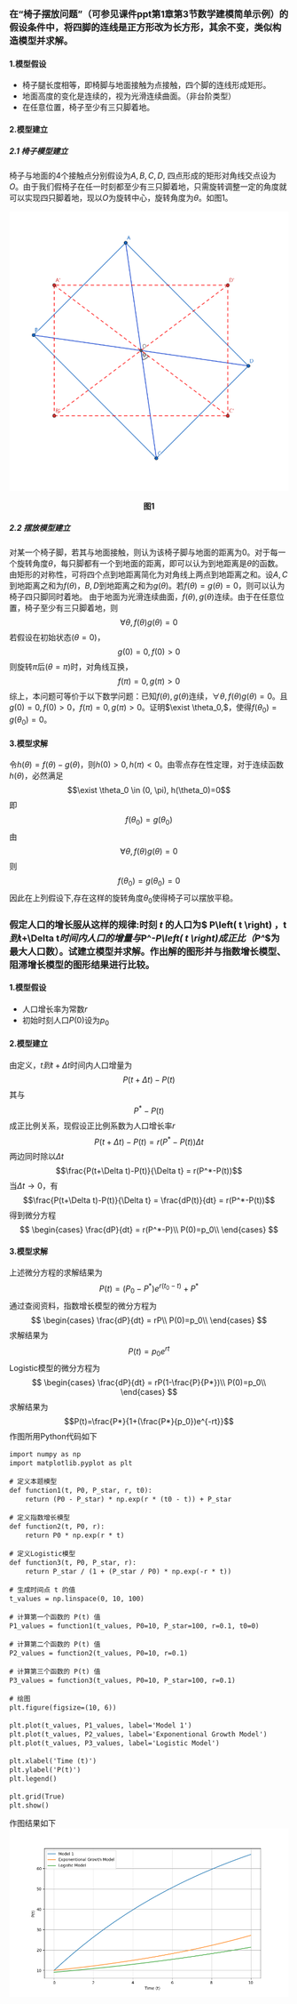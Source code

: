 ### 在“椅子摆放问题”（可参见课件ppt第1章第3节数学建模简单示例）的假设条件中，将四脚的连线是正方形改为长方形，其余不变，类似构造模型并求解。
#### 1.模型假设
- 椅子腿长度相等，即椅脚与地面接触为点接触，四个脚的连线形成矩形。
- 地面高度的变化是连续的，视为光滑连续曲面。（非台阶类型）
- 在任意位置，椅子至少有三只脚着地。
#### 2.模型建立
##### 2.1 椅子模型建立
椅子与地面的4个接触点分别假设为$A, B, C, D$, 四点形成的矩形对角线交点设为$O$。由于我们假椅子在任一时刻都至少有三只脚着地，只需旋转调整一定的角度就可以实现四只脚着地，现以$O$为旋转中心，旋转角度为$\theta$。如图1。

![images/chair.png](images/ch1/chair.png "图1")
**<center>图1 </center>**

##### 2.2 摆放模型建立
对某一个椅子脚，若其与地面接触，则认为该椅子脚与地面的距离为0。对于每一个旋转角度$\theta$，每只脚都有一个到地面的距离，即可以认为到地距离是$\theta$的函数。由矩形的对称性，可将四个点到地距离简化为对角线上两点到地距离之和。设$A,C$到地距离之和为$f(\theta)$，$B,D$到地距离之和为$g(\theta)$。若$f(\theta)=g(\theta)=0$，则可以认为椅子四只脚同时着地。
由于地面为光滑连续曲面，$f(\theta),g(\theta)$连续。由于在任意位置，椅子至少有三只脚着地，则
$$\forall \theta, f(\theta)g(\theta)=0$$
若假设在初始状态$(\theta=0)$，
$$g(0)=0, f(0)>0$$
则旋转$\pi$后$(\theta=\pi)$时，对角线互换，
$$f(\pi)=0, g(\pi)>0$$
综上，本问题可等价于以下数学问题：已知$f(\theta),g(\theta)$连续，$\forall \theta, f(\theta)g(\theta)=0$。且$g(0)=0, f(0)>0$，$f(\pi)=0, g(\pi)>0$。证明$\exist \theta_0,$，使得$f(\theta_0)=g(\theta_0)=0$。
#### 3.模型求解
令$h(\theta)=f(\theta)-g(\theta)$，则$h(0)>0, h(\pi)<0$。由零点存在性定理，对于连续函数$h(\theta)$，必然满足
$$\exist \theta_0 \in (0, \pi), h(\theta_0)=0$$
即
$$f(\theta_0)=g(\theta_0)$$
由
$$\forall \theta, f(\theta)g(\theta)=0$$
则
$$f(\theta_0)=g(\theta_0)=0$$
因此在上列假设下,存在这样的旋转角度$\theta_0$使得椅子可以摆放平稳。
### 假定人口的增长服从这样的规律:时刻 $t$ 的人口为$ P\left( t \right) $，$t$到$t+\Delta t$时间内人口的增量与$P^*-P\left( t \right)$成正比（$P^*$为最大人口数）。试建立模型并求解。作出解的图形并与指数增长模型、阻滞增长模型的图形结果进行比较。
#### 1.模型假设
- 人口增长率为常数$r$
- 初始时刻人口$P(0)$设为$p_0$
#### 2.模型建立
由定义，$t到t+\Delta t$时间内人口增量为
$$P(t+\Delta t)-P(t)$$
其与
$$P^*-P(t)$$
成正比例关系，现假设正比例系数为人口增长率$r$
$$P(t+\Delta t)-P(t) = r(P^*-P(t))\Delta t$$
两边同时除以$\Delta t$
$$\frac{P(t+\Delta t)-P(t)}{\Delta t}  = r(P^*-P(t))$$
当$\Delta t\rightarrow 0$，有
$$\frac{P(t+\Delta t)-P(t)}{\Delta t} = \frac{dP(t)}{dt} = r(P^*-P(t))$$
得到微分方程
$$
\begin{cases}
	\frac{dP}{dt} = r(P^*-P)\\
	P(0)=p_0\\
\end{cases}
$$
#### 3.模型求解
上述微分方程的求解结果为
$$P(t)=(P_0-P^*)e^{r(t_0-t)} + P^*$$
通过查阅资料，指数增长模型的微分方程为
$$
\begin{cases}
	\frac{dP}{dt} = rP\\
	P(0)=p_0\\
\end{cases}
$$
求解结果为
$$P(t)=p_0 e^{rt}$$
Logistic模型的微分方程为
$$
\begin{cases}
	\frac{dP}{dt} = rP(1-\frac{P}{P*})\\
	P(0)=p_0\\
\end{cases}
$$
求解结果为
$$P(t)=\frac{P*}{1+(\frac{P*}{p_0})e^{-rt}}$$
作图所用Python代码如下

```
import numpy as np
import matplotlib.pyplot as plt

# 定义本题模型
def function1(t, P0, P_star, r, t0):
    return (P0 - P_star) * np.exp(r * (t0 - t)) + P_star

# 定义指数增长模型
def function2(t, P0, r):
    return P0 * np.exp(r * t)

# 定义Logistic模型
def function3(t, P0, P_star, r):
    return P_star / (1 + (P_star / P0) * np.exp(-r * t))

# 生成时间点 t 的值
t_values = np.linspace(0, 10, 100)

# 计算第一个函数的 P(t) 值
P1_values = function1(t_values, P0=10, P_star=100, r=0.1, t0=0)

# 计算第二个函数的 P(t) 值
P2_values = function2(t_values, P0=10, r=0.1)

# 计算第三个函数的 P(t) 值
P3_values = function3(t_values, P0=10, P_star=100, r=0.1)

# 绘图
plt.figure(figsize=(10, 6))

plt.plot(t_values, P1_values, label='Model 1')
plt.plot(t_values, P2_values, label='Exponentional Growth Model')
plt.plot(t_values, P3_values, label='Logistic Model')

plt.xlabel('Time (t)')
plt.ylabel('P(t)')
plt.legend()

plt.grid(True)
plt.show()
```
作图结果如下
![images](images/ch1/Figure_1.png)
